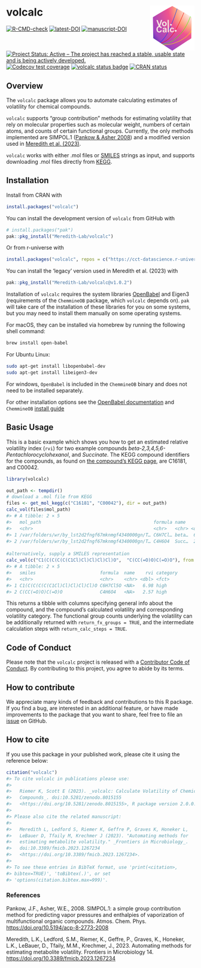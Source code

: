 
<!-- README.md is generated from README.Rmd. Please edit that file -->

# volcalc <a href="https://meredith-lab.github.io/volcalc/"><img src="man/figures/logo.PNG" alt="volcalc website" align="right" height="120"/></a>

<!-- badges: start -->

[![R-CMD-check](https://github.com/Meredith-Lab/volcalc/actions/workflows/R-CMD-check.yaml/badge.svg)](https://github.com/Meredith-Lab/volcalc/actions/workflows/R-CMD-check.yaml)
[![latest-DOI](https://zenodo.org/badge/425022983.svg)](https://zenodo.org/badge/latestdoi/425022983)
[![manuscript-DOI](https://img.shields.io/badge/DOI-10.3389/fmicb.2023.1267234-32a859.svg)](https://doi.org/10.3389/fmicb.2023.1267234)
[![Project Status: Active – The project has reached a stable, usable
state and is being actively
developed.](https://www.repostatus.org/badges/latest/active.svg)](https://www.repostatus.org/#active)
[![Codecov test
coverage](https://codecov.io/gh/Meredith-Lab/volcalc/branch/master/graph/badge.svg)](https://app.codecov.io/gh/Meredith-Lab/volcalc?branch=master)
[![volcalc status
badge](https://cct-datascience.r-universe.dev/badges/volcalc)](https://cct-datascience.r-universe.dev/volcalc)
[![CRAN
status](https://www.r-pkg.org/badges/version/volcalc)](https://CRAN.R-project.org/package=volcalc)

<!-- badges: end -->

## Overview

The `volcalc` package allows you to automate calculating estimates of
volatility for chemical compounds.

`volcalc` supports “group contribution” methods for estimating
volatility that rely on molecular properties such as molecular weight,
numbers of certain atoms, and counts of certain functional groups.
Currently, the only methods implemented are SIMPOL.1 ([Pankow & Asher
2008](https://doi.org/10.5194/acp-8-2773-2008)) and a modified version used in [Meredith et al. (2023)](https://doi.org/10.3389/fmicb.2023.1267234).

`volcalc` works with either .mol files or
[SMILES](https://en.wikipedia.org/wiki/Simplified_molecular-input_line-entry_system)
strings as input, and supports downloading .mol files directly from
[KEGG](https://www.kegg.jp/).

## Installation

Install from CRAN with

``` r
install.packages("volcalc")
```

You can install the development version of `volcalc` from GitHub with

``` r
# install.packages("pak")
pak::pkg_install("Meredith-Lab/volcalc")
```

Or from r-universe with

``` r
install.packages("volcalc", repos = c("https://cct-datascience.r-universe.dev", getOption("repos")))
```

You can install the ‘legacy’ version used in Meredith et al. (2023) with

``` r
pak::pkg_install("Meredith-Lab/volcalc@v1.0.2")
```

Installation of `volcalc` requires the system libraries
[OpenBabel](https://open-babel.readthedocs.io/) and Eigen3 (requirements
of the `ChemmineOB` package, which `volcalc` depends on). `pak` will
take care of the installation of these libraries for you on some
systems, but you may need to install them manually on some operating
systems.

For macOS, they can be installed via homebrew by running the following
shell command:

``` bash
brew install open-babel
```

For Ubuntu Linux:

``` bash
sudo apt-get install libopenbabel-dev
sudo apt-get install libeigen3-dev
```

For windows, `OpenBabel` is included in the `ChemmineOB` binary and does
not need to be installed separately.

For other installation options see the [OpenBabel
documentation](https://open-babel.readthedocs.io/en/latest/Installation/install.html)
and `ChemmineOB` [install
guide](https://github.com/girke-lab/ChemmineOB/blob/master/INSTALL)

## Basic Usage

This is a basic example which shows you how to get an estimated relative
volatility index (`rvi`) for two example compounds
*beta-2,3,4,5,6-Pentachlorocyclohexanol*, and *Succinate*. The KEGG
compound identifiers for the compounds, as found on [the compound’s KEGG
page](https://www.genome.jp/dbget-bin/www_bget?C16181), are C16181, and
C00042.

``` r
library(volcalc)
```

``` r
out_path <- tempdir()
# download a .mol file from KEGG
files <- get_mol_kegg(c("C16181", "C00042"), dir = out_path)
calc_vol(files$mol_path)
#> # A tibble: 2 × 5
#>   mol_path                                          formula name    rvi category
#>   <chr>                                             <chr>   <chr> <dbl> <fct>   
#> 1 /var/folders/wr/by_lst2d2fngf67mknmgf4340000gn/T… C6H7Cl… beta…  6.98 high    
#> 2 /var/folders/wr/by_lst2d2fngf67mknmgf4340000gn/T… C4H6O4  Succ…  2.57 high

#alternatively, supply a SMILES representation
calc_vol(c("C1(C(C(C(C(C1Cl)Cl)Cl)Cl)Cl)O",  "C(CC(=O)O)C(=O)O"), from = "smiles")
#> # A tibble: 2 × 5
#>   smiles                        formula  name    rvi category
#>   <chr>                         <chr>    <chr> <dbl> <fct>   
#> 1 C1(C(C(C(C(C1Cl)Cl)Cl)Cl)Cl)O C6H7Cl5O <NA>   6.98 high    
#> 2 C(CC(=O)O)C(=O)O              C4H6O4   <NA>   2.57 high
```

This returns a tibble with columns specifying general info about the
compound, and the compound’s calculated volatility and corresponding
volatility category. The functional group counts underlying the
volatility can be additionally returned with `return_fx_groups = TRUE`,
and the intermediate calculation steps with `return_calc_steps = TRUE`.

## Code of Conduct

Please note that the `volcalc` project is released with a [Contributor
Code of
Conduct](https://contributor-covenant.org/version/2/1/CODE_OF_CONDUCT.html).
By contributing to this project, you agree to abide by its terms.

## How to contribute

We appreciate many kinds of feedback and contributions to this R
package. If you find a bug, are interested in an additional feature, or
have made improvements to the package that you want to share, feel free
to file an [issue](https://github.com/Meredith-Lab/volcalc/issues/new)
on GitHub.

## How to cite

If you use this package in your published work, please cite it using the
reference below:

``` r
citation("volcalc")
#> To cite volcalc in publications please use:
#> 
#>   Riemer K, Scott E (2023). _volcalc: Calculate Volatility of Chemical
#>   Compounds_. doi:10.5281/zenodo.8015155
#>   <https://doi.org/10.5281/zenodo.8015155>, R package version 2.0.0.
#> 
#> Please also cite the related manuscript:
#> 
#>   Meredith L, Ledford S, Riemer K, Geffre P, Graves K, Honeker L,
#>   LeBauer D, Tfaily M, Krechmer J (2023). "Automating methods for
#>   estimating metabolite volatility." _Frontiers in Microbiology_.
#>   doi:10.3389/fmicb.2023.1267234
#>   <https://doi.org/10.3389/fmicb.2023.1267234>.
#> 
#> To see these entries in BibTeX format, use 'print(<citation>,
#> bibtex=TRUE)', 'toBibtex(.)', or set
#> 'options(citation.bibtex.max=999)'.
```

### References

Pankow, J.F., Asher, W.E., 2008. SIMPOL.1: a simple group contribution
method for predicting vapor pressures and enthalpies of vaporization of
multifunctional organic compounds. Atmos. Chem. Phys.
<https://doi.org/10.5194/acp-8-2773-2008>

Meredith, L.K., Ledford, S.M., Riemer, K., Geffre, P., Graves, K., Honeker, L.K., LeBauer, D., Tfaily, M.M., Krechmer, J., 2023. Automating methods for estimating metabolite volatility. Frontiers in Microbiology 14. <https://doi.org/10.3389/fmicb.2023.1267234>

